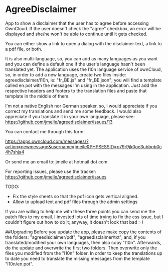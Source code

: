 # AgreeDisclaimer
App to show a disclaimer that the user has to agree before accessing OwnCloud.
If the user doesn't check the "agree" checkbox, an error will be displayed and
she/he won't be able to continue until it gets checked.

You can either show a link to open a dialog with the disclaimer text, a link to
a pdf file, or both.

It is also multi-language, so, you can add as many languages as you want and you
can define a default one if the user's language hasn't been translated yet. The
application uses the l10n language service of ownCloud, so, in order to add a
new language, create two files inside: agreedisclaimer/l10n, ie: "fr_BE.js" and
"fr_BE.json"; you will find a template called en.pot with the messages I'm using
in the application. Just add the respective headers and footers to the
translation files and paste that template in the middle of them.

I'm not a native English nor German speaker, so, I would appreciate if you
correct my translations and send me some feedback. I would also appreciate if
you translate it in your own language, please see:
https://github.com/jmeile/agreedisclaimer/issues/13

You can contact me through this form:

https://apps.owncloud.com/messages/?action=newmessage&username=jmeile&PHPSESSID=o79r9jk0oe3ubbqb0c4h7shja4

Or send me an email to: jmeile at hotmail dot com

For reporting issues, please use the tracker:
https://github.com/jmeile/agreedisclaimer/issues

TODO:
* Fix the style sheets so that the pdf icon gets vertical aligned.
* Allow to upload text and pdf files through the admin settings

If you are willing to help me with these three points you can send me the patch
files to my email. I invested lots of time trying to fix the css issue, but I
couldn't figure out how to do it; anyway, it doesn't look that bad :-) 

##Upgrading
Before you update the app, please make copy the contents of the folders:
"agreedisclaimer/pdf", "agreedisclaimer/txt", and, if you translated/modified
your own languages, then also copy "l10n". Afterwards, do the update and
overwrite the first two folders. Then overwrite only the files you modified from
the "l10n" folder. In order to keep the translations up to date you need to
translate the missing messages from the template "l10n/en.pot".
